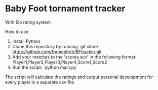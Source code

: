 # Baby Foot tornament tracker
With Elo rating system

How to use:
1. Install Python
2. Clone this repository by running
`git clone https://github.com/framesfree/BFtracker.git
3. Add your matches to the 'scores.scv' in the following format:
Player1,Player2,Player3,Player4,Score1,Score2
4. Run the script:
`python main.py

The script will calculate the ratings and output personal development for every player in a separate csv file. 
